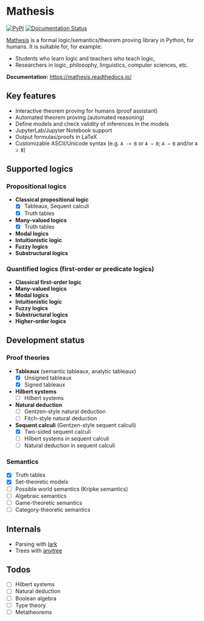 # Mathesis

[![PyPI](https://img.shields.io/pypi/v/mathesis.svg)](https://pypi.org/project/mathesis/)
[![Documentation Status](https://readthedocs.org/projects/mathesis/badge/?version=latest)](http://mathesis.readthedocs.io/en/latest/?badge=latest)
<!-- [![PyPI downloads](https://img.shields.io/pypi/dm/mathesis.svg)](https://pypistats.org/packages/mathesis) -->

[Mathesis](//github.com/ozekik/mathesis) is a formal logic/semantics/theorem proving library in Python, for humans.
It is suitable for, for example:

- Students who learn logic and teachers who teach logic,
- Researchers in logic, philosophy, linguistics, computer sciences, etc.

**Documentation:** <https://mathesis.readthedocs.io/>

## Key features

- Interactive theorem proving for humans (proof assistant)
- Automated theorem proving (automated reasoning)
- Define models and check validity of inferences in the models
- JupyterLab/Jupyter Notebook support
- Output formulas/proofs in LaTeX
- Customizable ASCII/Unicode syntax (e.g. `A -> B` or `A → B`; `A → B` and/or `A ⊃ B`)

## Supported logics

### Propositional logics

- **Classical propositional logic**
    - [x] Tableaux, Sequent calculi
    - [x] Truth tables
- **Many-valued logics**
    - [x] Truth tables
- **Modal logics**
- **Intuitionistic logic**
- **Fuzzy logics**
- **Substructural logics**

### Quantified logics (first-order or predicate logics)

- **Classical first-order logic**
- **Many-valued logics**
- **Modal logics**
- **Intuitionistic logic**
- **Fuzzy logics**
- **Substructural logics**
- **Higher-order logics**

## Development status

### Proof theories

- **Tableaux** (semantic tableaux, analytic tableaux)
    * [x] Unsigned tableaux
    * [x] Signed tableaux
- **Hilbert systems**
    * [ ] Hilbert systems
- **Natural deduction**
    * [ ] Gentzen-style natural deduction
    * [ ] Fitch-style natural deduction
- **Sequent calculi** (Gentzen-style sequent calculi)
    - [x] Two-sided sequent calculi
    - [ ] Hilbert systems in sequent calculi
    - [ ] Natural deduction in sequent calculi

### Semantics

- [x] Truth tables
- [x] Set-theoretic models
- [ ] Possible world semantics (Kripke semantics)
- [ ] Algebraic semantics
- [ ] Game-theoretic semantics
- [ ] Category-theoretic semantics

## Internals

- Parsing with [lark](https://github.com/lark-parser/lark)
- Trees with [anytree](https://github.com/c0fec0de/anytree)

## Todos

- [ ] Hilbert systems
- [ ] Natural deduction
- [ ] Boolean algebra
- [ ] Type theory
- [ ] Metatheorems
